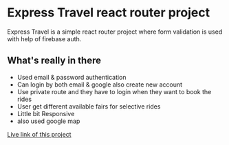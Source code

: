 # Express Travel react router project

Express Travel is a simple react router project where form validation is used with help of firebase auth.

## What's really in there

- Used email & password authentication
- Can login by both email & google also create new account
- Use private route and they have to login when they want to book the rides
- User get different available fairs for selective rides
- Little bit Responsive
- also used google map

[Live link of this project](https://auth-rider-project.web.app/)
